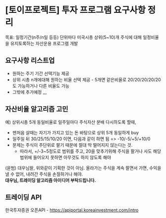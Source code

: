 # [토이프로젝트] 투자 프로그램 요구사항 정리
목표: 일정기간(n주/n일 등등) 단위마다 미국시총 상위(5~10)개 주식에 대해 일정비율을 유지토록하는 자산운용 프로그램 개발  

## 요구사항 리스트업   
* 원하는 주기 기간 선택기능 제공
* 상위 시총 n개에대해 원하는 비율 선택 제공 - 5개면 같은비율로 20/20/20/20/20 도 가능하거나 다른 비율도 가능
* 그밖에 추가예정 ,,,

## 자산비율 알고리즘 고민
예) 상위시총 5개 동일비율로 일주일마다 주식자산 분배 다시하도록 할때, 
* 맨처음 살때는 자기가 가지고 있는 돈 바탕으로 상위 5개 동일하게 buy
* 일주일 뒤 30/25/15/10/20 이면, 다음과 같이 하면 됨 => -10/-5/+5/+10/0
* 문제는 주식이 주단위로 팔기 때문에 절대 딱 떨어지지 않는다는 것.  
  * 따라서, +/-3~5정도로 범위를 주고, 20을 맞추기위해 주식을 팔거나 사도 해당 범위에 들어오지 못하면 아무것도 하지 않도록 해야
    
(윤범) 대우님왈, 위와같이 기획한 것이 아님. 올라가는 주식을 계속 팔면서 가면, 수익을 낼 수 없어, 내려간 주식을 손절하거나 해야.  
**대우님, 트레이딩 알고리즘 아이디어 부탁드립니다.**
 
## 트레이딩 API 
한국투자증권 오픈API - https://apiportal.koreainvestment.com/intro

